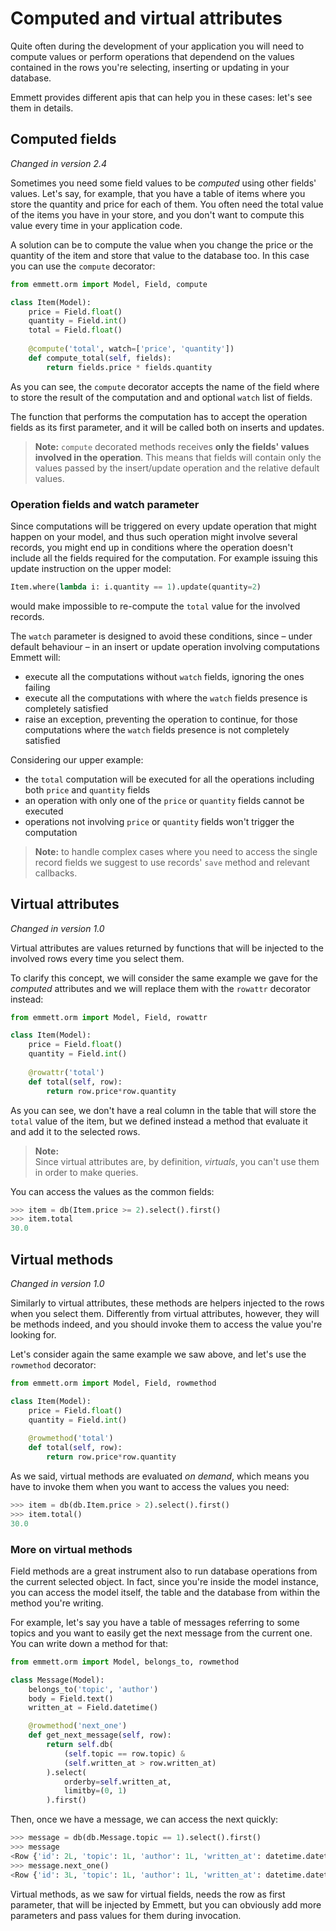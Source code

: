 Computed and virtual attributes
===============================

Quite often during the development of your application you will need to compute values or perform operations that dependend on the values contained in the rows you're selecting, inserting or updating in your database.

Emmett provides different apis that can help you in these cases: let's see them in details.

Computed fields
---------------

*Changed in version 2.4*

Sometimes you need some field values to be *computed* using other fields' values. Let's say, for example, that you have a table of items where you store the quantity and price for each of them. You often need the total value of the items you have in your store, and you don't want to compute this value every time in your application code.

A solution can be to compute the value when you change the price or the quantity of the item and store that value to the database too. In this case you can use the `compute` decorator:

```python
from emmett.orm import Model, Field, compute

class Item(Model):
    price = Field.float()
    quantity = Field.int()
    total = Field.float()
    
    @compute('total', watch=['price', 'quantity'])
    def compute_total(self, fields):
        return fields.price * fields.quantity
```

As you can see, the `compute` decorator accepts the name of the field where to store the result of the computation and and optional `watch` list of fields.

The function that performs the computation has to accept the operation fields as its first parameter, and it will be called both on inserts and updates.

> **Note:** `compute` decorated methods receives **only the fields' values involved in the operation**. This means that fields will contain only the values passed by the insert/update operation and the relative default values.

### Operation fields and watch parameter

Since computations will be triggered on every update operation that might happen on your model, and thus such operation might involve several records, you might end up in conditions where the operation doesn't include all the fields required for the computation. For example issuing this update instruction on the upper model:

```python
Item.where(lambda i: i.quantity == 1).update(quantity=2)
```

would make impossible to re-compute the `total` value for the involved records.

The `watch` parameter is designed to avoid these conditions, since – under default behaviour – in an insert or update operation involving computations Emmett will:

- execute all the computations without `watch` fields, ignoring the ones failing
- execute all the computations with where the `watch` fields presence is completely satisfied
- raise an exception, preventing the operation to continue, for those computations where the `watch` fields presence is not completely satisfied

Considering our upper example:

- the `total` computation will be executed for all the operations including both `price` and `quantity` fields
- an operation with only one of the `price` or `quantity` fields cannot be executed
- operations not involving `price` or `quantity` fields won't trigger the computation

> **Note:** to handle complex cases where you need to access the single record fields we suggest to use records' `save` method and relevant callbacks.

Virtual attributes
------------------

*Changed in version 1.0*

Virtual attributes are values returned by functions that will be injected to the involved rows every time you select them.

To clarify this concept, we will consider the same example we gave for the *computed* attributes and we will replace them with the `rowattr` decorator instead:

```python
from emmett.orm import Model, Field, rowattr

class Item(Model):
    price = Field.float()
    quantity = Field.int()
    
    @rowattr('total')
    def total(self, row):
        return row.price*row.quantity
``` 

As you can see, we don't have a real column in the table that will store the `total` value of the item, but we defined instead a method that evaluate it and add it to the selected rows.

> **Note:**    
> Since virtual attributes are, by definition, *virtuals*, you can't use them in order to make queries.

You can access the values as the common fields:

```python
>>> item = db(Item.price >= 2).select().first()
>>> item.total
30.0
```

Virtual methods
---------------

*Changed in version 1.0*

Similarly to virtual attributes, these methods are helpers injected to the rows when you select them. Differently from virtual attributes, however, they will be methods indeed, and you should invoke them to access the value you're looking for.

Let's consider again the same example we saw above, and let's use the `rowmethod` decorator:

```python
from emmett.orm import Model, Field, rowmethod

class Item(Model):
    price = Field.float()
    quantity = Field.int()
    
    @rowmethod('total')
    def total(self, row):
        return row.price*row.quantity
```

As we said, virtual methods are evaluated *on demand*, which means you have to invoke them when you want to access the values you need:

```python
>>> item = db(db.Item.price > 2).select().first()
>>> item.total()
30.0
```

### More on virtual methods

Field methods are a great instrument also to run database operations from the current selected object. In fact, since you're inside the model instance, you can access the model itself, the table and the database from within the method you're writing.

For example, let's say you have a table of messages referring to some topics and you want to easily get the next message from the current one. You can write down a method for that:

```python
from emmett.orm import Model, belongs_to, rowmethod

class Message(Model):
    belongs_to('topic', 'author')
    body = Field.text()
    written_at = Field.datetime()

    @rowmethod('next_one')
    def get_next_message(self, row):
        return self.db(
            (self.topic == row.topic) &
            (self.written_at > row.written_at)
        ).select(
            orderby=self.written_at, 
            limitby=(0, 1)
        ).first()
```

Then, once we have a message, we can access the next quickly:

```python
>>> message = db(db.Message.topic == 1).select().first()
>>> message
<Row {'id': 2L, 'topic': 1L, 'author': 1L, 'written_at': datetime.datetime(2015, 12, 22, 9, 18, 23, 118701), 'body': 'This is a test message'} >
>>> message.next_one()
<Row {'id': 3L, 'topic': 1L, 'author': 1L, 'written_at': datetime.datetime(2015, 12, 22, 9, 20, 21, 229511), 'body': 'This is another test message'} >
```

Virtual methods, as we saw for virtual fields, needs the row as first parameter, that will be injected by Emmett, but you can obviously add more parameters and pass values for them during invocation.

